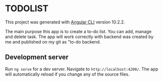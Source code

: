 # TODOLIST

This project was generated with [Angular CLI](https://github.com/angular/angular-cli) version 10.2.2.

The main purpose this app is to create a to-do list. You can add, manage and delete task. The app will work correctly with backend was created by me and published on my git as "to-do backend.

## Development server

Run `ng serve` for a dev server. Navigate to `http://localhost:4200/`. The app will automatically reload if you change any of the source files.
